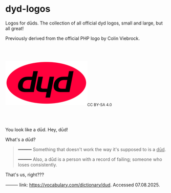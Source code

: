# dyd-logos

Logos for dūds. The collection of all official dyd logos, small and large, but all great!

Previously derived from the official PHP logo by Colin Viebrock.

<br/><br/>

<img src="https://github.com/freywald/dyd-logos/blob/master/dyd-logo.svg" width="256"><sub>CC BY-SA 4.0</sub>

<br/><br/>

You look like a dūd. Hey, dūd!

What's a dūd?

> ━━━━━ Something that doesn't work the way it's supposed to is a <ins>dūd</ins>.
>
> ━━━━━ Also, a dūd is a person with a record of failing; someone who loses consistently.

That's us, right???

⸻ link: https://vocabulary.com/dictionary/dud. Accessed 07.08.2025.
